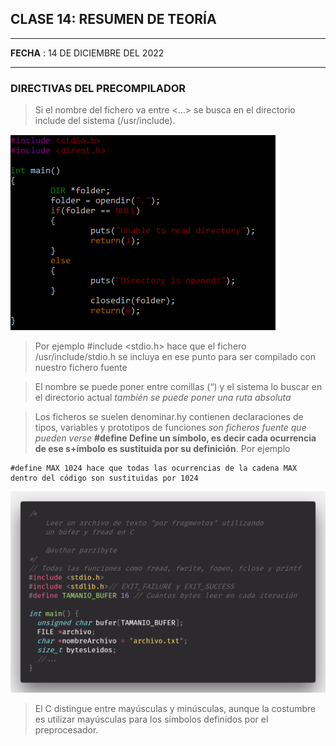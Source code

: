 ## CLASE 14: RESUMEN DE TEORÍA 
___
**FECHA** : 14 DE DICIEMBRE DEL 2022
___
### DIRECTIVAS DEL PRECOMPILADOR 
>Si el nombre del fichero va entre <...> se busca en el directorio include del sistema (/usr/include).

![directorio](directorio.png "Directorio ")

>Por ejemplo #include <stdio.h> hace que el fichero /usr/include/stdio.h se incluya en ese punto para ser compilado con nuestro fichero fuente

>El nombre se puede poner entre comillas (“) y el sistema lo buscar en el directorio actual *también se puede poner una ruta absoluta*

>Los ficheros se suelen denominar.hy contienen declaraciones de tipos, variables y prototipos de funciones *son ficheros fuente que pueden verse* **#define Define un símbolo, es decir cada ocurrencia de ese s+ímbolo es sustituida por su definición**. Por ejemplo
```
#define MAX 1024 hace que todas las ocurrencias de la cadena MAX dentro del código son sustituidas por 1024

```

![fichero](ficheros.png "fichero ")


>El C distingue entre mayúsculas y minúsculas, aunque la costumbre es utilizar mayúsculas para los símbolos definidos por el preprocesador.
